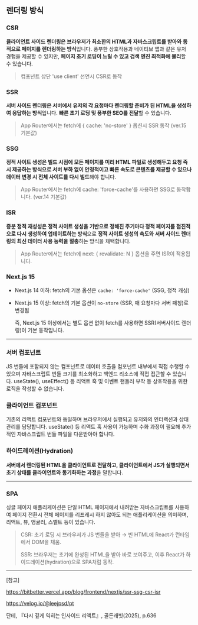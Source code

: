 ## 렌더링 방식

### CSR

**클라이언트 사이드 렌더링은 브라우저가 최소한의 HTML과 자바스크립트를 받아와 동적으로 페이지를 렌더링하는 방식**입니다. 풍부한 상호작용과 네이티브 앱과 같은 유저 경험을 제공할 수 있지만, **페이지 초기 로딩이 느릴 수 있고 검색 엔진 최적화에 불리**할 수 있습니다.

> 컴포넌트 상단 'use client' 선언시 CSR로 동작

### SSR

**서버 사이드 렌더링은 서버에서 유저의 각 요청마다 렌더링할 준비가 된 HTML을 생성하여 응답하는 방식**입니다. **빠른 초기 로딩 및 풍부한 SEO를 전달**할 수 있습니다.

> App Router에서는 fetch에 { cache: 'no-store' } 옵션시 SSR 동작 (ver.15 기본값)

### SSG

**정적 사이트 생성은 빌드 시점에 모든 페이지를 미리 HTML 파일로 생성해두고 요청 즉시 제공하는 방식으로 서버 부하 없이 안정적이고 빠른 속도로 콘텐츠를 제공할 수 있으나 데이터 변경 시 전체 사이트를 다시 빌드**해야 합니다.

> App Router에서는 fetch에 cache: 'force-cache'를 사용하면 SSG로 동작합니다. (ver.14 기본값)

### ISR

**증분 정적 재성성은 정적 사이트 생성을 기반으로 정해진 주기마다 정적 페이지를 점진적으로 다시 생성하여 업데이트하는 방식**으로 **정적 사이트 생성의 속도와 서버 사이드 렌더링의 최신 데이터 사용 능력을 절충**하는 방식을 채택합니다.

> App Router에서는 fetch에 next: { revalidate: N } 옵션을 주면 ISR이 적용됩니다.

### Next.js 15

- Next.js 14 이하: fetch의 기본 옵션은 `cache: 'force-cache'` (SSG, 정적 캐싱)
- Next.js 15 이상: fetch의 기본 옵션이 `no-store` (SSR, 매 요청마다 서버 패칭)로 변경됨

  즉, Next.js 15 이상에서는 별도 옵션 없이 fetch를 사용하면 SSR(서버사이드 렌더링)이 기본 동작입니다.

---

### 서버 컴포넌트

JS 번들에 포함되지 않는 컴포넌트로 데이터 호출을 컴포넌트 내부에서 직접 수행할 수 있으며 자바스크립트 번들 크기를 최소화하고 백엔드 리소스에 직접 접근할 수 있습니다. useState(), useEffect() 등 리액트 훅 및 이벤트 핸들러 부착 등 상호작용을 위한 로직을 작성할 수 없습니다.

### 클라이언트 컴포넌트

기존의 리액트 컴포넌트와 동일하며 브라우저에서 실행되고 유저와의 인터랙션과 상태 관리를 담당합니다. useState() 등 리액트 훅 사용이 가능하며 수화 과정이 필요해 추가적인 자바스크립트 번들 파일을 다운받아야 합니다.

### 하이드레이션(Hydration)

**서버에서 렌더링된 HTML을 클라이언트로 전달하고, 클라이언트에서 JS가 실행되면서 초기 상태를 클라이언트와 동기화하는 과정**을 말합니다.

---

### SPA

싱글 페이지 애플리케이션은 단일 HTML 페이지에서 내려받는 자바스크립트를 사용하여 페이지 전환시 전체 페이지를 리프레시 하지 않아도 되는 애플리케이션을 의미하며, 리액트, 뷰, 앵귤러, 스벨트 등이 있습니다.

> CSR: 초기 로딩 시 브라우저가 JS 번들을 받아 → 빈 HTML에 React가 런타임에서 DOM을 채움.
>
> SSR: 브라우저는 초기에 완성된 HTML을 받아 바로 보여주고, 이후 React가 하이드레이션(hydration)으로 SPA처럼 동작.

---

[참고]

https://bitbetter.vercel.app/blog/frontend/nextjs/ssr-ssg-csr-isr

https://velog.io/@leejpsd/pt

단테, 『다시 깊게 익히는 인사이드 리액트』, 골든래빗(2025), p.636
